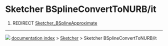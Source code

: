 # Sketcher BSplineConvertToNURB/it
1.  REDIRECT [Sketcher_BSplineApproximate](Sketcher_BSplineApproximate.md)



---
![](images/Button_right.svg) [documentation index](../README.md) > [Sketcher](Sketcher_Workbench.md) > Sketcher BSplineConvertToNURB/it
